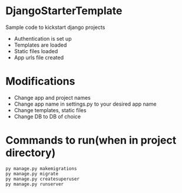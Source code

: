 # DjangoStarterTemplate
Sample code to kickstart django projects

<ul>
  <li> Authentication is set up </li>
  <li> Templates are loaded </li>
  <li> Static files loaded </li>
  <li> App urls file created </li>
</ul>

# Modifications
<ul>
  <li> Change app and project names </li>
  <li> Change app name in settings.py to your desired app name </li>
  <li> Change templates, static files </li>
  <li> Change DB to DB of choice </li>
</ul>

# Commands to run(when in project directory)
```
py manage.py makemigrations
py manage.py migrate
py manage.py createsuperuser
py manage.py runserver
```
